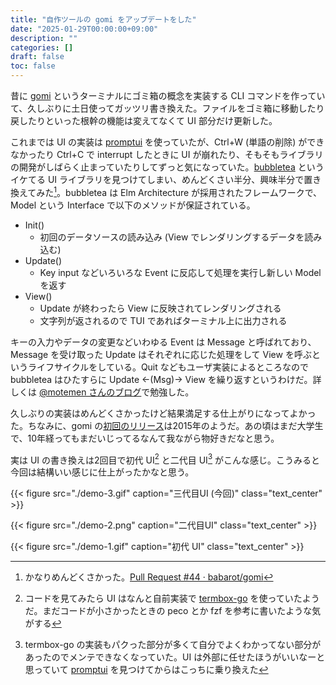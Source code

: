 ```yaml
---
title: "自作ツールの gomi をアップデートをした"
date: "2025-01-29T00:00:00+09:00"
description: ""
categories: []
draft: false
toc: false
---
```


昔に [gomi](https://github.com/babarot/gomi) というターミナルにゴミ箱の概念を実装する CLI コマンドを作っていて、久しぶりに土日使ってガッツリ書き換えた。ファイルをゴミ箱に移動したり戻したりといった根幹の機能は変えてなくて UI 部分だけ更新した。

これまでは UI の実装は [promptui](https://github.com/manifoldco/promptui) を使っていたが、Ctrl+W (単語の削除) ができなかったり Ctrl+C で interrupt したときに UI が崩れたり、そもそもライブラリの開発がしばらく止まっていたりしてずっと気になっていた。[bubbletea](https://github.com/charmbracelet/bubbletea) というイケてる UI ライブラリを見つけてしまい、めんどくさい半分、興味半分で置き換えてみた[^newui]。bubbletea は Elm Architecture が採用されたフレームワークで、Model という Interface で以下のメソッドが保証されている。

- Init()
    - 初回のデータソースの読み込み (View でレンダリングするデータを読み込む)
- Update()
    - Key input などいろいろな Event に反応して処理を実行し新しい Model を返す
- View()
    - Update が終わったら View に反映されてレンダリングされる
    - 文字列が返されるので TUI であればターミナル上に出力される

キーの入力やデータの変更などいわゆる Event は Message と呼ばれており、Message を受け取った Update はそれぞれに応じた処理をして View を呼ぶというライフサイクルをしている。Quit などもユーザ実装によるところなので bubbletea はひたすらに Update ←(Msg)→ View を繰り返すというわけだ。詳しくは [@motemen さんのブログ](https://motemen.hatenablog.com/entry/2022/06/introduction-to-go-bubbletea)で勉強した。

久しぶりの実装はめんどくさかったけど結果満足する仕上がりになってよかった。ちなみに、gomi の[初回のリリース](https://github.com/babarot/gomi/releases/tag/v0.1.2)は2015年のようだ。あの頃はまだ大学生で、10年経ってもまだいじってるなんて我ながら物好きだなと思う。

実は UI の書き換えは2回目で初代 UI[^first] と二代目 UI[^second] がこんな感じ。こうみると今回は結構いい感じに仕上がったかなと思う。

{{< figure 
src="./demo-3.gif"
caption="三代目UI (今回)"
class="text_center" >}}

{{< figure 
src="./demo-2.png"
caption="二代目UI"
class="text_center" >}}

{{< figure 
src="./demo-1.gif"
caption="初代 UI"
class="text_center" >}}

[^newui]: かなりめんどくさかった。[Pull Request #44 · babarot/gomi](https://github.com/babarot/gomi/pull/44)
[^first]: コードを見てみたら UI はなんと自前実装で [termbox-go](https://github.com/nsf/termbox-go) を使っていたようだ。まだコードが小さかったときの peco とか fzf を参考に書いたような気がする
[^second]: termbox-go の実装もパクった部分が多くて自分でよくわかってない部分があったのでメンテできなくなっていた。UI は外部に任せたほうがいいなーと思っていて [promptui](https://github.com/manifoldco/promptui) を見つけてからはこっちに乗り換えた
